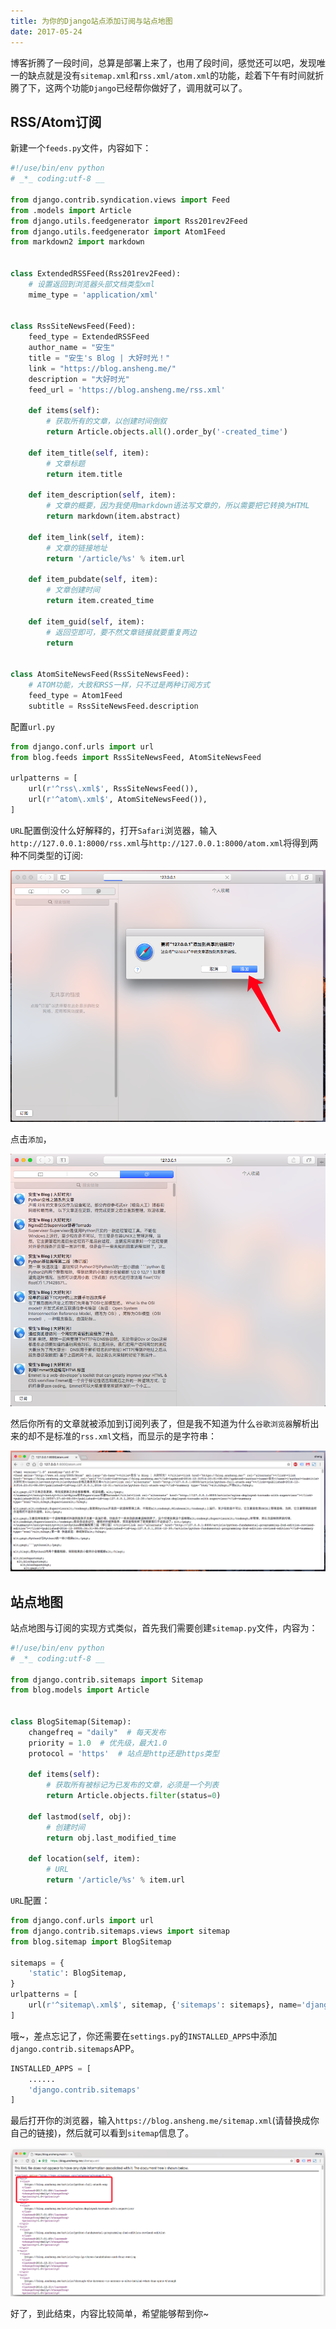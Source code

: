 ```yaml
---
title: 为你的Django站点添加订阅与站点地图
date: 2017-05-24
---
```


博客折腾了一段时间，总算是部署上来了，也用了段时间，感觉还可以吧，发现唯一的缺点就是没有`sitemap.xml`和`rss.xml/atom.xml`的功能，趁着下午有时间就折腾了下，这两个功能`Django`已经帮你做好了，调用就可以了。

## RSS/Atom订阅

新建一个`feeds.py`文件，内容如下：

```python
#!/use/bin/env python
# _*_ coding:utf-8 __

from django.contrib.syndication.views import Feed
from .models import Article
from django.utils.feedgenerator import Rss201rev2Feed
from django.utils.feedgenerator import Atom1Feed
from markdown2 import markdown


class ExtendedRSSFeed(Rss201rev2Feed):
    # 设置返回到浏览器头部文档类型xml
    mime_type = 'application/xml'


class RssSiteNewsFeed(Feed):
    feed_type = ExtendedRSSFeed
    author_name = "安生"
    title = "安生's Blog | 大好时光！"
    link = "https://blog.ansheng.me/"
    description = "大好时光"
    feed_url = 'https://blog.ansheng.me/rss.xml'

    def items(self):
        # 获取所有的文章，以创建时间倒叙
        return Article.objects.all().order_by('-created_time')

    def item_title(self, item):
        # 文章标题
        return item.title

    def item_description(self, item):
        # 文章的概要，因为我使用markdown语法写文章的，所以需要把它转换为HTML
        return markdown(item.abstract)

    def item_link(self, item):
        # 文章的链接地址
        return '/article/%s' % item.url

    def item_pubdate(self, item):
        # 文章创建时间
        return item.created_time

    def item_guid(self, item):
        # 返回空即可，要不然文章链接就要重复两边
        return


class AtomSiteNewsFeed(RssSiteNewsFeed):
    # ATOM功能，大致和RSS一样，只不过是两种订阅方式
    feed_type = Atom1Feed
    subtitle = RssSiteNewsFeed.description
```

配置`url.py`

```python
from django.conf.urls import url
from blog.feeds import RssSiteNewsFeed, AtomSiteNewsFeed

urlpatterns = [
    url(r'^rss\.xml$', RssSiteNewsFeed()),
    url(r'^atom\.xml$', AtomSiteNewsFeed()),
]
```

`URL`配置倒没什么好解释的，打开`Safari`浏览器，输入`http://127.0.0.1:8000/rss.xml`与`http://127.0.0.1:8000/atom.xml`将得到两种不同类型的订阅:

![1483793245](/images/2017/01/1483793245.png)

点击`添加`，

![1483793276](/images/2017/01/1483793276.png)

然后你所有的文章就被添加到订阅列表了，但是我不知道为什么`谷歌浏览器`解析出来的却不是标准的`rss.xml`文档，而显示的是字符串：

![1483793337](/images/2017/01/1483793337.png)

## 站点地图

站点地图与订阅的实现方式类似，首先我们需要创建`sitemap.py`文件，内容为：

```python
#!/use/bin/env python
# _*_ coding:utf-8 __

from django.contrib.sitemaps import Sitemap
from blog.models import Article


class BlogSitemap(Sitemap):
    changefreq = "daily"  # 每天发布
    priority = 1.0  # 优先级，最大1.0
    protocol = 'https'  # 站点是http还是https类型

    def items(self):
        # 获取所有被标记为已发布的文章，必须是一个列表
        return Article.objects.filter(status=0)

    def lastmod(self, obj):
        # 创建时间
        return obj.last_modified_time

    def location(self, item):
        # URL
        return '/article/%s' % item.url
```

`URL`配置：

```python
from django.conf.urls import url
from django.contrib.sitemaps.views import sitemap
from blog.sitemap import BlogSitemap

sitemaps = {
    'static': BlogSitemap,
}
urlpatterns = [
    url(r'^sitemap\.xml$', sitemap, {'sitemaps': sitemaps}, name='django.contrib.sitemaps.views.sitemap'),
]
```

哦~，差点忘记了，你还需要在`settings.py`的`INSTALLED_APPS`中添加`django.contrib.sitemaps`APP。

```python
INSTALLED_APPS = [
    ......
    'django.contrib.sitemaps'
]
```

最后打开你的浏览器，输入`https://blog.ansheng.me/sitemap.xml`(请替换成你自己的链接)，然后就可以看到`sitemap`信息了。

![1483793688](/images/2017/01/1483793688.png)

好了，到此结束，内容比较简单，希望能够帮到你~